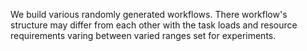 We build various randomly generated workflows. There workflow's structure may differ from each other with the task loads and resource requirements varing between varied ranges set for experiments.

